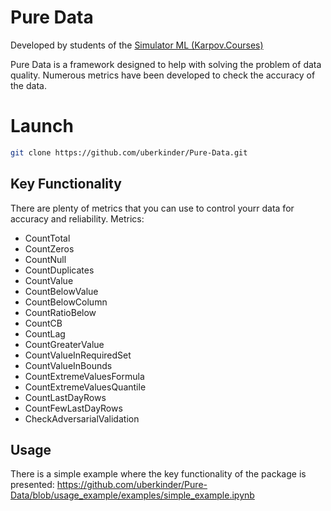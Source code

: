 # Pure Data
Developed by students of the [Simulator ML (Karpov.Courses)](https://karpov.courses/simulator-ml)

Pure Data is a framework designed to help with solving the problem of data quality. 
Numerous metrics have been developed to check the accuracy of the data.

# Launch
```bash
git clone https://github.com/uberkinder/Pure-Data.git
```

## Key Functionality
There are plenty of metrics that you can use to control yourr data for accuracy and reliability.
Metrics:
* CountTotal
* CountZeros
* CountNull
* CountDuplicates
* CountValue
* CountBelowValue
* CountBelowColumn
* CountRatioBelow
* CountCB
* CountLag
* CountGreaterValue
* CountValueInRequiredSet
* CountValueInBounds
* CountExtremeValuesFormula
* CountExtremeValuesQuantile
* CountLastDayRows
* CountFewLastDayRows
* CheckAdversarialValidation

## Usage
There is a simple example where the key functionality of the package is presented:
https://github.com/uberkinder/Pure-Data/blob/usage_example/examples/simple_example.ipynb






